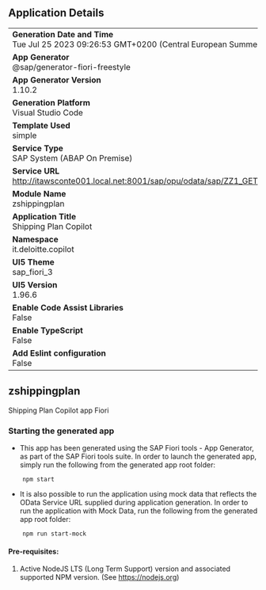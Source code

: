 ## Application Details
|               |
| ------------- |
|**Generation Date and Time**<br>Tue Jul 25 2023 09:26:53 GMT+0200 (Central European Summer Time)|
|**App Generator**<br>@sap/generator-fiori-freestyle|
|**App Generator Version**<br>1.10.2|
|**Generation Platform**<br>Visual Studio Code|
|**Template Used**<br>simple|
|**Service Type**<br>SAP System (ABAP On Premise)|
|**Service URL**<br>http://itawsconte001.local.net:8001/sap/opu/odata/sap/ZZ1_GETCHARBYNAME_CDS
|**Module Name**<br>zshippingplan|
|**Application Title**<br>Shipping Plan Copilot|
|**Namespace**<br>it.deloitte.copilot|
|**UI5 Theme**<br>sap_fiori_3|
|**UI5 Version**<br>1.96.6|
|**Enable Code Assist Libraries**<br>False|
|**Enable TypeScript**<br>False|
|**Add Eslint configuration**<br>False|

## zshippingplan

Shipping Plan Copilot app Fiori

### Starting the generated app

-   This app has been generated using the SAP Fiori tools - App Generator, as part of the SAP Fiori tools suite.  In order to launch the generated app, simply run the following from the generated app root folder:

```
    npm start
```

- It is also possible to run the application using mock data that reflects the OData Service URL supplied during application generation.  In order to run the application with Mock Data, run the following from the generated app root folder:

```
    npm run start-mock
```

#### Pre-requisites:

1. Active NodeJS LTS (Long Term Support) version and associated supported NPM version.  (See https://nodejs.org)


